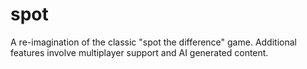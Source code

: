 # spot
A re-imagination of the classic "spot the difference" game. Additional features involve multiplayer support and AI generated content.
